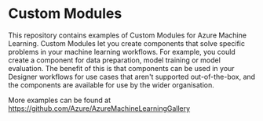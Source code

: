 # Custom Modules

This repository contains examples of Custom Modules for Azure Machine Learning. Custom Modules let you create components that solve specific problems in your machine learning workflows. For example, you could create a component for data preparation, model training or model evaluation. The benefit of this is that components can be used in your Designer workflows for use cases that aren't supported out-of-the-box, and the components are available for use by the wider organisation. 

More examples can be found at https://github.com/Azure/AzureMachineLearningGallery
